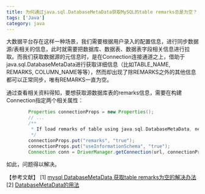 ```yaml
---
title: 为何通过java.sql.DatabaseMetaData获取MySQL的table remarks总是为空？
tags: ['Java']
category: java
---
```


大数据平台存在这样一种场景，我们需要根据用户录入的配置信息，进行同步数据源/表相关的信息，此时就需要把数据库、数据表、数据表字段相关信息进行拉取。而我们获取数据源的元信息时，是在Connection连接通道之上，借助于java.sql.DatabaseMetaData进行获取详细信息（比如TABLE_NAME,  REMARKS, COLUMN_NAME等等），然而却出现了除REMARKS之外的其他信息都可以正常同步，唯有REMARKS一直为空。

通过查看相关资料得知，要想获取源数据库表的remarks信息，需要在构建Connection指定两个相关属性：
```Java
        Properties connectionProps = new Properties();
        // ...
        /**
         * If load remarks of table using java.sql.DatabaseMetaData, need to set these parameters.
         */
        connectionProps.put("remarks", "true");
        connectionProps.put("useInformationSchema", "true");
        Connection conn = DriverManager.getConnection(url, connectionProps);
```
如此，问题得以解决。

【参考文献】
[1] [mysql DatabaseMetaData 获取table remarks为空的解决办法](http://huqiji.iteye.com/blog/2205161)
[2] [DatabaseMetaData的用法](https://www.cnblogs.com/shide/p/3340906.html)
